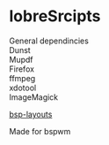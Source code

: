 # lobreSrcipts
General dependincies  
Dunst  
Mupdf  
Firefox  
ffmpeg  
xdotool  
ImageMagick 

[bsp-layouts](https://github.com/phenax/bsp-layout)

Made for bspwm
